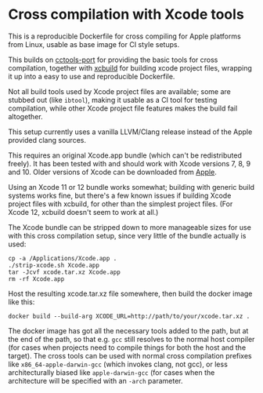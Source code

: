 Cross compilation with Xcode tools
==================================

This is a reproducible Dockerfile for cross compiling for Apple platforms
from Linux, usable as base image for CI style setups.

This builds on [cctools-port](https://github.com/tpoechtrager/cctools-port)
for providing the basic tools for cross compilation, together with
[xcbuild](https://github.com/facebook/xcbuild) for building xcode project
files, wrapping it up into a easy to use and reproducible Dockerfile.

Not all build tools used by Xcode project files are available; some
are stubbed out (like `ibtool`), making it usable as a CI tool for
testing compilation, while other Xcode project file features makes
the build fail altogether.

This setup currently uses a vanilla LLVM/Clang release instead
of the Apple provided clang sources.

This requires an original Xcode.app bundle (which can't be redistributed
freely). It has been tested with and should work with Xcode versions 7,
8, 9 and 10.
Older versions of Xcode can be downloaded from [Apple](https://developer.apple.com/download/more/).

Using an Xcode 11 or 12 bundle works somewhat; building with generic build
systems works fine, but there's a few known issues if building Xcode
project files with xcbuild, for other than the simplest project files.
(For Xcode 12, xcbuild doesn't seem to work at all.)

The Xcode bundle can be stripped down to more manageable sizes for use
with this cross compilation setup, since very little of the bundle
actually is used:

    cp -a /Applications/Xcode.app .
    ./strip-xcode.sh Xcode.app
    tar -Jcvf xcode.tar.xz Xcode.app
    rm -rf Xcode.app

Host the resulting xcode.tar.xz file somewhere, then build the docker
image like this:

    docker build --build-arg XCODE_URL=http://path/to/your/xcode.tar.xz .

The docker image has got all the necessary tools added to the path, but
at the end of the path, so that e.g. `gcc` still resolves to the normal
host compiler (for cases when projects need to compile things for both
the host and the target). The cross tools can be used with normal cross
compilation prefixes like `x86_64-apple-darwin-gcc` (which invokes clang,
not gcc), or less architecturally biased like `apple-darwin-gcc` (for cases
when the architecture will be specified with an `-arch` parameter.
